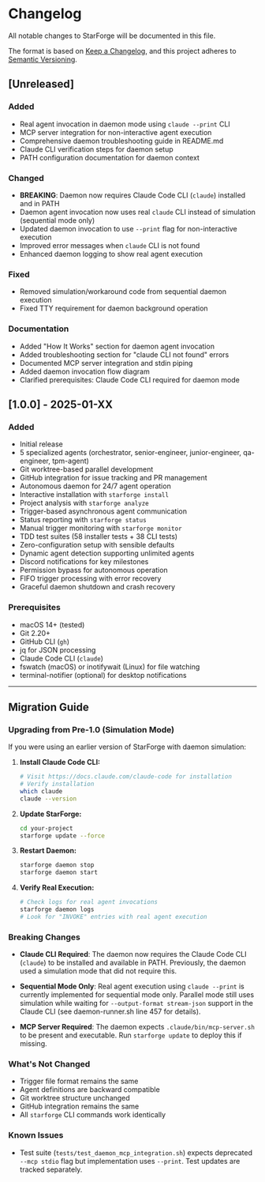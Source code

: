 # Changelog

All notable changes to StarForge will be documented in this file.

The format is based on [Keep a Changelog](https://keepachangelog.com/en/1.0.0/),
and this project adheres to [Semantic Versioning](https://semver.org/spec/v2.0.0.html).

## [Unreleased]

### Added
- Real agent invocation in daemon mode using `claude --print` CLI
- MCP server integration for non-interactive agent execution
- Comprehensive daemon troubleshooting guide in README.md
- Claude CLI verification steps for daemon setup
- PATH configuration documentation for daemon context

### Changed
- **BREAKING**: Daemon now requires Claude Code CLI (`claude`) installed and in PATH
- Daemon agent invocation now uses real `claude` CLI instead of simulation (sequential mode only)
- Updated daemon invocation to use `--print` flag for non-interactive execution
- Improved error messages when `claude` CLI is not found
- Enhanced daemon logging to show real agent execution

### Fixed
- Removed simulation/workaround code from sequential daemon execution
- Fixed TTY requirement for daemon background operation

### Documentation
- Added "How It Works" section for daemon agent invocation
- Added troubleshooting section for "claude CLI not found" errors
- Documented MCP server integration and stdin piping
- Added daemon invocation flow diagram
- Clarified prerequisites: Claude Code CLI required for daemon mode

## [1.0.0] - 2025-01-XX

### Added
- Initial release
- 5 specialized agents (orchestrator, senior-engineer, junior-engineer, qa-engineer, tpm-agent)
- Git worktree-based parallel development
- GitHub integration for issue tracking and PR management
- Autonomous daemon for 24/7 agent operation
- Interactive installation with `starforge install`
- Project analysis with `starforge analyze`
- Trigger-based asynchronous agent communication
- Status reporting with `starforge status`
- Manual trigger monitoring with `starforge monitor`
- TDD test suites (58 installer tests + 38 CLI tests)
- Zero-configuration setup with sensible defaults
- Dynamic agent detection supporting unlimited agents
- Discord notifications for key milestones
- Permission bypass for autonomous operation
- FIFO trigger processing with error recovery
- Graceful daemon shutdown and crash recovery

### Prerequisites
- macOS 14+ (tested)
- Git 2.20+
- GitHub CLI (`gh`)
- jq for JSON processing
- Claude Code CLI (`claude`)
- fswatch (macOS) or inotifywait (Linux) for file watching
- terminal-notifier (optional) for desktop notifications

---

## Migration Guide

### Upgrading from Pre-1.0 (Simulation Mode)

If you were using an earlier version of StarForge with daemon simulation:

1. **Install Claude Code CLI:**
   ```bash
   # Visit https://docs.claude.com/claude-code for installation
   # Verify installation
   which claude
   claude --version
   ```

2. **Update StarForge:**
   ```bash
   cd your-project
   starforge update --force
   ```

3. **Restart Daemon:**
   ```bash
   starforge daemon stop
   starforge daemon start
   ```

4. **Verify Real Execution:**
   ```bash
   # Check logs for real agent invocations
   starforge daemon logs
   # Look for "INVOKE" entries with real agent execution
   ```

### Breaking Changes

- **Claude CLI Required**: The daemon now requires the Claude Code CLI (`claude`) to be installed and available in PATH. Previously, the daemon used a simulation mode that did not require this.

- **Sequential Mode Only**: Real agent execution using `claude --print` is currently implemented for sequential mode only. Parallel mode still uses simulation while waiting for `--output-format stream-json` support in the Claude CLI (see daemon-runner.sh line 457 for details).

- **MCP Server Required**: The daemon expects `.claude/bin/mcp-server.sh` to be present and executable. Run `starforge update` to deploy this if missing.

### What's Not Changed

- Trigger file format remains the same
- Agent definitions are backward compatible
- Git worktree structure unchanged
- GitHub integration remains the same
- All `starforge` CLI commands work identically

### Known Issues

- Test suite (`tests/test_daemon_mcp_integration.sh`) expects deprecated `--mcp stdio` flag but implementation uses `--print`. Test updates are tracked separately.
